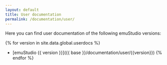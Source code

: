 ```yaml
---
layout: default
title: User documentation
permalink: /documentation/user/
---
```


Here you can find user documentation of the following emuStudio versions:

{% for version in site.data.global.userdocs %}
- [emuStudio {{ version }}]({{ base }}/documentation/user/{{version}})
{% endfor %}
